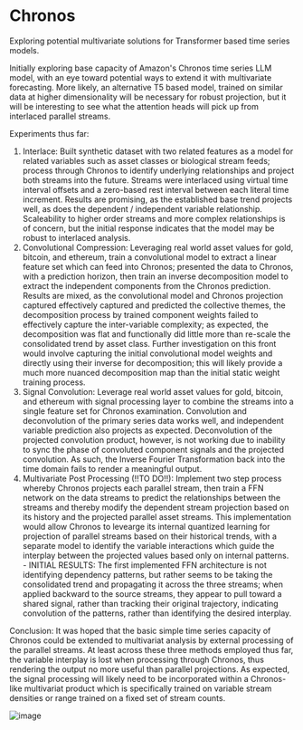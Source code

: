 # Chronos
Exploring potential multivariate solutions for Transformer based time series models.

Initially exploring base capacity of Amazon's Chronos time series LLM model, with an eye toward potential ways to extend it with multivariate forecasting.  More likely, an alternative T5 based model, trained on similar data at higher dimensionality will be necessary for robust projection, but it will be interesting to see what the attention heads will pick up from interlaced parallel streams.

Experiments thus far:
1. Interlace: Built synthetic dataset with two related features as a model for related variables such as asset classes or biological stream feeds; process through Chronos to identify underlying relationships and project both streams into the future.  Streams were interlaced using virtual time interval offsets and a zero-based rest interval between each literal time increment.  Results are promising, as the established base trend projects well, as does the dependent / independent variable relationship.  Scaleability to higher order streams and more complex relationships is of concern, but the initial response indicates that the model may be robust to interlaced analysis.
2. Convolutional Compression: Leveraging real world asset values for gold, bitcoin, and ethereum, train a convolutional model to extract a linear feature set which can feed into Chronos; presented the data to Chronos, with a prediction horizon, then train an inverse decomposition model to extract the independent components from the Chronos prediction.  Results are mixed, as the convolutional model and Chronos projection captured effectively captured and predicted the collective themes, the decomposition process by trained component weights failed to effectively capture the inter-variable complexity; as expected, the decomposition was flat and functionally did little more than re-scale the consolidated trend by asset class.  Further investigation on this front would involve capturing the initial convolutional model weights and directly using their inverse for decomposition; this will likely provide a much more nuanced decomposition map than the initial static weight training process.
3. Signal Convolution: Leverage real world asset values for gold, bitcoin, and ethereum with signal processing layer to combine the streams into a single feature set for Chronos examination.  Convolution and deconvolution of the primary series data works well, and independent variable prediction also projects as expected.  Deconvolution of the projected convolution product, however, is not working due to inability to sync the phase of convoluted component signals and the projected convolution.  As such, the Inverse Fourier Transformation back into the time domain fails to render a meaningful output.
4. Multivariate Post Processing (!!TO DO!!): Implement two step process whereby Chronos projects each parallel stream, then train a FFN network on the data streams to predict the relationships between the streams and thereby modify the dependent stream projection based on its history and the projected parallel asset streams.  This implementation would allow Chronos to levearge its internal quantized learning for projection of parallel streams based on their historical trends, with a separate model to identify the variable interactions which guide the interplay between the projected values based only on internal patterns. - INITIAL RESULTS: The first implemented FFN architecture is not identifying dependency patterns, but rather seems to be taking the consolidated trend and propagating it across the three streams; when applied backward to the source streams, they appear to pull toward a shared signal, rather than tracking their original trajectory, indicating convolution of the patterns, rather than identifying the desired interplay.

Conclusion: It was hoped that the basic simple time series capacity of Chronos could be extended to multivariat analysis by external processing of the parallel streams.  At least across these three methods employed thus far, the variable interplay is lost when processing through Chronos, thus rendering the output no more useful than parallel projections.  As expected, the signal processing will likely need to be incorporated within a Chronos-like multivariat product which is specifically trained on variable stream densities or range trained on a fixed set of stream counts.

![image](https://github.com/user-attachments/assets/af1ba649-9c7c-4804-be89-8362cdac5bb1)


